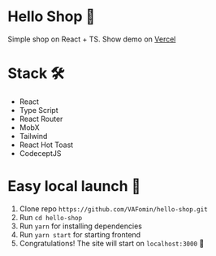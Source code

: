 # Hello Shop 🛒

Simple shop on React + TS.
Show demo on [Vercel](https://hello-shop.vercel.app/)

# Stack 🛠

- React
- Type Script
- React Router
- MobX
- Tailwind
- React Hot Toast
- CodeceptJS

# Easy local launch 🚀

1. Clone repo `https://github.com/VAFomin/hello-shop.git`
2. Run `cd hello-shop`
3. Run `yarn` for installing dependencies
4. Run `yarn start` for starting frontend
5. Congratulations! The site will start on `localhost:3000` 🎉
